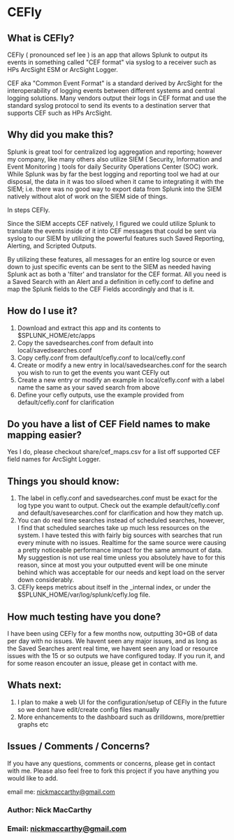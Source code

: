 # CEFly #
What is CEFly?
------------------------------------

CEFly ( pronounced sef lee ) is an app that allows Splunk to output its events in something called "CEF format" via syslog to a receiver such as HPs ArcSight ESM or ArcSight Logger.

CEF aka "Common Event Format" is a standard derived by ArcSight for the interoperability of logging events between different systems and central logging solutions.  Many vendors output their logs in CEF format and use the standard syslog protocol to send its events to a destination server that supports CEF such as HPs ArcSight. 

Why did you make this?
------------------------------------


Splunk is great tool for centralized log aggregation and reporting; however my company, like many others also utilize SIEM ( Security, Information and Event Monitoring ) tools for daily Security Operations Center (SOC) work.  While Splunk was by far the best logging and reporting tool we had at our disposal, the data in it was too siloed when it came to integrating it with the SIEM; i.e. there was no good way to export data from Splunk into the SIEM natively without alot of work on the SIEM side of things.  

In steps CEFly.  

Since the SIEM accepts CEF natively, I figured we could utilize Splunk to translate the events inside of it into CEF messages that could be sent via syslog to our SIEM by utilizing the powerful features such Saved Reporting, Alerting, and Scripted Outputs. 

By utilizing these features, all messages for an entire log source or even down to just specific events can be sent to the SIEM as needed having Splunk act as both a 'filter' and translator for the CEF format.  All you need is a Saved Search with an Alert and a definition in cefly.conf to define and map the Splunk fields to the CEF Fields accordingly and that is it.


How do I use it?
------------------------------------

1. Download and extract this app and its contents to $SPLUNK_HOME/etc/apps
2. Copy the savedsearches.conf from default into local/savedsearches.conf
3. Copy cefly.conf from default/cefly.conf to local/cefly.conf
4. Create or modify a new entry in local/savedsearches.conf for the search you wish to run to get the events you want CEFly out
5. Create a new entry or modify an example in local/cefly.conf with a label name the same as your saved search from above
6. Define your cefly outputs, use the example provided from default/cefly.conf for clarification

Do you have a list of CEF Field names to make mapping easier?
-----------------------------------

Yes I do, please checkout share/cef_maps.csv for a list off supported CEF field names for ArcSight Logger.

Things you should know:
------------------------------------

1. The label in cefly.conf and savedsearches.conf  must be exact for the log type you want to output.  Check out the example default/cefly.conf and default/savesearches.conf for clarification and how they match up.
2. You can do real time searches instead of scheduled searches, however, I find that scheduled searches take up much less resources on the system.  I have tested this with fairly big sources with searches that run every minute with no issues.  Realtime for the same source were causing a pretty noticeable performance impact for the same ammount of data.  My suggestion is not use real time unless you absolutely have to for this reason, since at most you your outputted event will be one minute behind which was acceptable for our needs and kept load on the server down considerably.
3. CEFly keeps metrics about itself in the _internal index, or under the $SPLUNK_HOME/var/log/splunk/cefly.log file.

How much testing have you done?
------------------------------------

I have been using CEFly for a few months now, outputting 30+GB of data per day with no issues.  We havent seen any major issues, and as long as the Saved Searches arent real time, we havent seen any load or resource issues with the 15 or so outputs we have configured today.  If you run it, and for some reason encouter an issue, please get in contact with me.

Whats next:
------------------------------------

1. I plan to make a web UI for the configuration/setup of CEFly in the future so we dont have edit/create config files manually
2. More enhancements to the dashboard such as drilldowns, more/prettier graphs etc



Issues / Comments / Concerns?
------------------------------------

If you have any questions, comments or concerns, please get in contact with me.  Please also feel free to fork this project if you have anything you would like to add.

email me: nickmaccarthy@gmail.com


### Author: Nick MacCarthy
### Email: nickmaccarthy@gmail.com
